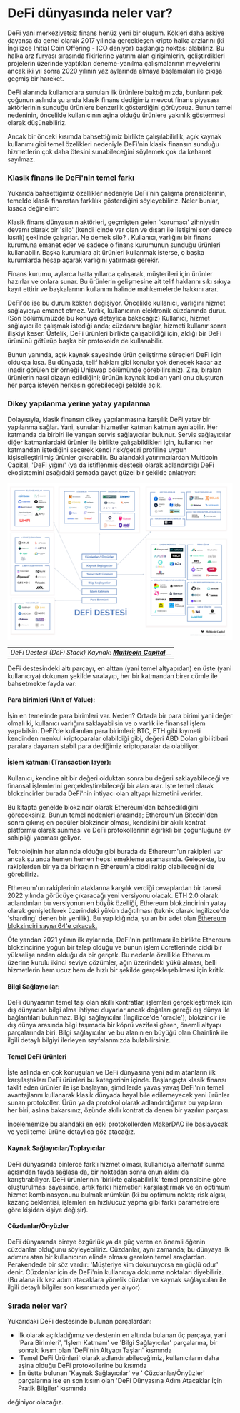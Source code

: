 # DeFi dünyasında neler var?

DeFi yani merkeziyetsiz finans henüz yeni bir oluşum. Kökleri daha eskiye dayansa da genel olarak 2017 yılında gerçekleşen kripto halka arzlarını \(ki İngilizce Initial Coin Offering - ICO deniyor\) başlangıç noktası alabiliriz.  Bu halka arz furyası sırasında fikirlerine yatırım alan girişimlerin, geliştirdikleri projelerin üzerinde yaptıkları deneme-yanılma çalışmalarının meyvelerini ancak iki yıl sonra 2020 yılının yaz aylarında almaya başlamaları ile çıkışa geçmiş bir hareket. 

DeFi alanında kullanıcılara sunulan ilk ürünlere baktığımızda, bunların pek çoğunun aslında şu anda klasik finans dediğimiz mevcut finans piyasası aktörlerinin sunduğu ürünlere benzerlik gösterdiğini görüyoruz. Bunun temel nedeninin, öncelikle kullanıcının aşina olduğu ürünlere yakınlık göstermesi olarak düşünebiliriz. 

Ancak bir önceki kısımda bahsettiğimiz birlikte çalışılabilirlik, açık kaynak kullanımı gibi temel özelikleri nedeniyle DeFi'nin klasik finansın sunduğu hizmetlerin çok daha ötesini sunabileceğini söylemek çok da kehanet sayılmaz. 

### Klasik finans ile DeFi'nin temel farkı

Yukarıda bahsettiğimiz özellikler nedeniyle DeFi'nin çalışma prensiplerinin, temelde klasik finanstan farklılık gösterdiğini söyleyebiliriz. Neler bunlar, kısaca değinelim: 

Klasik finans dünyasının aktörleri, geçmişten gelen 'korumacı' zihniyetin devamı olarak bir 'silo' \(kendi içinde var olan ve dışarı ile iletişimi son derece kısıtlı\) şeklinde çalışırlar.  Ne demek silo? . Kullanıcı, varlığını bir finans kurumuna emanet eder ve sadece o finans kurumunun sunduğu ürünleri kullanabilir. Başka kurumlara ait ürünleri kullanmak isterse, o başka kurumlarda hesap açarak varlığını yatırması gerekir. 

Finans kurumu, aylarca hatta yıllarca çalışarak, müşterileri için ürünler hazırlar ve onlara sunar. Bu ürünlerin gelişmesine ait telif haklarını sıkı sıkıya kayıt ettirir ve başkalarının kullanımı halinde mahkemelerde hakkını arar.  

DeFi'de ise bu durum kökten değişiyor. Öncelikle kullanıcı, varlığını hizmet sağlayıcıya emanet etmez. Varlık, kullanıcının elektronik cüzdanında durur. \(Son bölümümüzde bu konuya detaylıca bakacağız\) Kullanıcı, hizmet sağlayıcı ile çalışmak istediği anda; cüzdanını bağlar, hizmeti kullanır sonra ilişkiyi keser. Üstelik, DeFi ürünleri birlikte çalışabildiği için, aldığı bir DeFi ürününü götürüp başka bir protokolde de kullanabilir. 

Bunun yanında, açık kaynak sayesinde ürün geliştirme süreçleri DeFi için oldukça kısa. Bu dünyada, telif hakları gibi konular yok denecek kadar az \(nadir görülen bir örneği Uniswap bölümünde görebilirsiniz\). Zira, bırakın ürünlerin nasıl dizayn edildiğini; ürünün kaynak kodları yani onu oluşturan her parça isteyen herkesin görebileceği şekilde açık. 

### Dikey yapılanma yerine yatay yapılanma

Dolayısıyla, klasik finansın dikey yapılanmasına karşılık DeFi yatay bir yapılanma sağlar. Yani, sunulan hizmetler katman katman ayrılabilir. Her katmanda da birbiri ile yarışan servis sağlayıcılar bulunur. Servis sağlayıcılar diğer katmanlardaki ürünler ile birlikte çalışabildikleri için, kullanıcı her katmandan istediğini seçerek kendi risk/getiri profiline uygun kişiselleştirilmiş ürünler çıkarabilir. Bu alandaki yatırımcılardan Multicoin Capital, 'DeFi yığını' \(ya da istiflenmiş destesi\) olarak adlandırdığı DeFi ekosistemini aşağıdaki şemada gayet güzel bir şekilde anlatıyor:  

![](../.gitbook/assets/defi_stack.jpg)

|  |
| :--- |
| _DeFi Destesi \(DeFi Stack\) Kaynak:_ [_**Multicoin Capital**_](https://multicoin.capital/2020/11/24/the-defi-stack/)\_\_ |

DeFi destesindeki altı parçayı, en alttan \(yani temel altyapıdan\) en üste \(yani kullanıcıya\) dokunan şekilde sıralayıp, her bir katmandan birer cümle ile bahsetmekte fayda var: 

#### Para birimleri \(Unit of Value\):

İşin en temelinde para birimleri var. Neden? Ortada bir para birimi yani değer olmalı ki, kullanıcı varlığını saklayabilsin ve o varlık ile finansal işlem yapabilsin. DeFi'de kullanılan para birimleri; BTC, ETH gibi kıymeti kendinden menkul kriptoparalar olabildiği gibi, değeri ABD Doları gibi itibari paralara dayanan stabil para dediğimiz kriptoparalar da olabiliyor. 

#### İşlem katmanı \(Transaction layer\): 

Kullanıcı, kendine ait bir değeri olduktan sonra bu değeri saklayabileceği ve finansal işlemlerini gerçekleştirebileceği bir alan arar. İşte temel olarak blokzincirler burada DeFi'nin ihtiyacı olan altyapı hizmetini verirler. 

Bu kitapta genelde blokzincir olarak Ethereum'dan bahsedildiğini göreceksiniz.  Bunun temel nedenleri arasında; Ethereum'un Bitcoin'den sonra çıkmış en popüler blokzincir olması, kendisini bir akıllı kontrat platformu olarak sunması ve DeFi protokollerinin ağırlıklı bir çoğunluğuna ev sahipliği yapması geliyor. 

Teknolojinin her alanında olduğu gibi burada da Ethereum'un rakipleri var ancak şu anda hemen hemen hepsi emekleme aşamasında. Gelecekte, bu rakiplerden bir ya da birkaçının Ethereum'a ciddi rakip olabileceğini de görebiliriz. 

Ethereum'un rakiplerinin ataklarına karşılık verdiği cevaplardan bir tanesi 2022 yılında görücüye çıkaracağı yeni versiyonu olacak. ETH 2.0 olarak adlandırılan bu versiyonun en büyük özelliği, Ethereum blokzincirinin yatay olarak genişletilerek üzerindeki yükün dağıtılması \(teknik olarak İngilizce'de 'sharding' denen bir yenilik\). Bu yapıldığında, şu an bir adet olan [Ethereum blokzinciri sayısı 64'e çıkacak.](https://ethereum.org/en/eth2/shard-chains/) 

Öte yandan 2021 yılının ilk aylarında, DeFi'nin patlaması ile birlikte Ethereum blokzincirine yoğun bir talep olduğu ve bunun işlem ücretlerinde ciddi bir yükselişe neden olduğu da bir gerçek. Bu nedenle özellikle Ethereum üzerine kurulu ikinci seviye çözümler, ağın üzerindeki yükü alması, belli hizmetlerin hem ucuz hem de hızlı bir şekilde gerçekleşebilmesi için kritik. 

#### Bilgi Sağlayıcılar:

DeFi dünyasının temel taşı olan akıllı kontratlar, işlemleri gerçekleştirmek için dış dünyadan bilgi alma ihtiyacı duyarlar ancak doğaları gereği dış dünya ile bağlantıları bulunmaz. Bilgi sağlayıcılar \(İngilizce'de 'oracle'\);  blokzincir ile dış dünya arasında bilgi taşımada bir köprü vazifesi gören, önemli  altyapı parçalarında biri. Bilgi sağlayıcılar ve bu alanın en büyüğü olan Chainlink ile ilgili detaylı bilgiyi ilerleyen sayfalarımızda bulabilirsiniz. 

#### Temel DeFi ürünleri

İşte aslında en çok konuşulan ve DeFi dünyasına yeni adım atanların ilk karşılaştıkları DeFi ürünleri bu kategorinin içinde. Başlangıçta klasik finansı taklit eden ürünler ile işe başlayan, şimdilerde yavaş yavaş DeFi'nin temel avantajlarını kullanarak klasik dünyada hayal bile edilemeyecek yeni ürünler sunan protokoller. Ürün ya da protokol olarak adlandırdığımız bu yapıların her biri, aslına bakarsınız, özünde akıllı kontrat da denen bir yazılım parçası. 

İncelememize bu alandaki en eski protokollerden MakerDAO ile başlayacak ve yedi temel ürüne detaylıca göz atacağız. 

#### Kaynak Sağlayıcılar/Toplayıcılar

DeFi dünyasında binlerce farklı hizmet olması, kullanıcıya alternatif sunma açısından fayda sağlasa da, bir noktadan sonra onun aklını da karıştırabiliyor. DeFi ürünlerinin 'birlikte çalışabilirlik' temel prensibine göre oluşturulması sayesinde, artık farklı hizmetleri karşılaştırmak ve en optimum  hizmet kombinasyonunu bulmak mümkün \(ki bu optimum nokta; risk algısı, kazanç beklentisi,  işlemleri en hızlı/ucuz yapma gibi farklı parametrelere göre kişiden kişiye değişir\).

#### Cüzdanlar/Önyüzler

DeFi dünyasında bireye özgürlük ya da güç veren en önemli öğenin cüzdanlar olduğunu söyleyebiliriz. Cüzdanlar, aynı zamanda; bu dünyaya ilk adımını atan bir kullanıcının elinde olması gereken temel araçlardan. Perakendede bir söz vardır: 'Müşteriye kim dokunuyorsa en güçlü odur' denir. Cüzdanlar için de DeFi'nin kullanıcıya dokunma noktaları diyebiliriz. \(Bu alana ilk kez adım atacaklara yönelik cüzdan ve kaynak sağlayıcıları ile ilgili detaylı bilgiler son kısmımızda yer alıyor\). 

### Sırada neler var?

Yukarıdaki DeFi destesinde bulunan parçalardan:

* İlk olarak açıkladığımız ve destenin en altında bulanan üç parçaya, yani 'Para Birimleri', 'İşlem Katmanı' ve 'Bilgi Sağlayıcılar' parçalarına, bir sonraki kısım olan 'DeFi'nin Altyapı Taşları' kısmında
* 'Temel DeFi Ürünleri' olarak adlandırabileceğimiz, kullanıcıların daha aşina olduğu DeFi protokollerine bu kısımda
* En üstte bulunan 'Kaynak Sağlayıcılar' ve ' Cüzdanlar/Önyüzler' parçalarına ise en son kısım olan 'DeFi Dünyasına Adım Atacaklar İçin Pratik Bilgiler' kısmında

değiniyor olacağız. 

